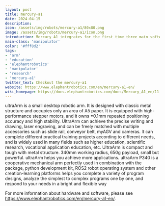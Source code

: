 ```yaml
---
layout: post
title: mercury-a1
date: 2024-04-15
description:
icon: /assets/img/robots/mercury-a1/80x80.png
image: /assets/img/robots/mercury-a1/icon.png
introduction: Mercury A1 integrates for the first time three main software operation modes and more than 10 hardware accessories.   
main-class: 'manipulator'
color: '#fff0d2'
tags:
- 'arm'
- 'education'
- 'elephantrobotics'
- 'manipulator'
- 'research'
- 'mercury-a1'
twitter_text: Checkout the mercury-a1
website: https://www.elephantrobotics.com/en/mercury-a1-en/
wiki_homepage: https://docs.elephantrobotics.com/docs/Mercury_A1_en/11-ApplicationBaseROS/11.1-ROS1/11.1.2-ROS_Basics.html
---
```


ultraArm is a small desktop robotic arm. It is designed with classic metal structure and occupies only an area of A5 paper. It is equipped with high-performance stepper motors, and it owns ±0.1mm repeated positioning accuracy and high stability. UltraArm can achieve the precise writing and drawing, laser engraving, and can be freely matched with multiple accessories such as slide rail, conveyor belt, myAGV and cameras. It can complete different practical training projects according to different needs, and is widely used in many fields such as higher education, scientific research, vocational application education, etc.
UltraArm is compact and tough with metal structure. 340mm working radius, 650g payload, small but powerful. ultraArm helps you achieve more applications.
ultraArm P340 is a cooperative mechanical arm perfectly used in combination with the package, python development kit, ROS2 robot operating system and other creation-learning platforms helps you complete a variety of program designs, analyze the simplest to complex programs one by one, and respond to your needs in a bright and flexible way

For more information about hardware and software, please see <https://www.elephantrobotics.com/en/mercury-a1-en/>.